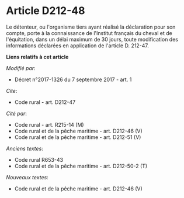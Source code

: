 # Article D212-48

Le détenteur, ou l'organisme tiers ayant réalisé la déclaration pour son compte, porte à la connaissance de l'Institut
français du cheval et de l'équitation, dans un délai maximum de 30 jours, toute modification des informations déclarées en
application de l'article D. 212-47.

**Liens relatifs à cet article**

_Modifié par_:

  - Décret n°2017-1326 du 7 septembre 2017 - art. 1

_Cite_:

  - Code rural - art. D212-47

_Cité par_:

  - Code rural - art. R215-14 (M)
  - Code rural et de la pêche maritime - art. D212-46 (V)
  - Code rural et de la pêche maritime - art. D212-51 (V)

_Anciens textes_:

  - Code rural R653-43
  - Code rural et de la pêche maritime - art. D212-50-2 (T)

_Nouveaux textes_:

  - Code rural et de la pêche maritime - art. D212-46 (V)
